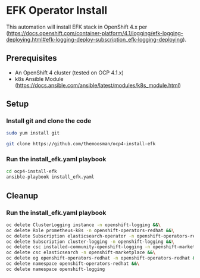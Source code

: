# EFK Operator Install

This automation will install EFK stack in OpenShift 4.x per (https://docs.openshift.com/container-platform/4.1/logging/efk-logging-deploying.html#efk-logging-deploy-subscription_efk-logging-deploying).

## Prerequisites
* An OpenShift 4 cluster (tested on OCP 4.1.x)
* k8s Ansible Module (https://docs.ansible.com/ansible/latest/modules/k8s_module.html)

## Setup

### Install git and clone the code
```bash
sudo yum install git

git clone https://github.com/themoosman/ocp4-install-efk
```

### Run the install_efk.yaml playbook
```bash
cd ocp4-install-efk
ansible-playbook install_efk.yaml
```


## Cleanup
### Run the install_efk.yaml playbook
```bash
oc delete ClusterLogging instance -n openshift-logging &&\
oc delete Role prometheus-k8s -n openshift-operators-redhat &&\
oc delete Subscription elasticsearch-operator -n openshift-operators-redhat &&\
oc delete Subscription cluster-logging -n openshift-logging &&\
oc delete csc installed-community-openshift-logging -n openshift-marketplace &&\
oc delete csc elasticsearch -n openshift-marketplace &&\
oc delete og openshift-operators-redhat -n openshift-operators-redhat &&\
oc delete namespace openshift-operators-redhat &&\
oc delete namespace openshift-logging

```
